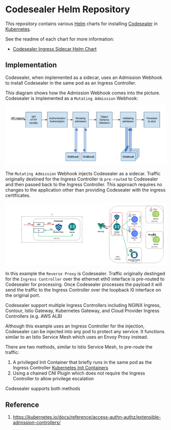 # Codesealer Helm Repository

This repository contains various [Helm](https://helm.sh) charts for installing
[Codesealer](https://codesealer.com) in [Kubernetes](https://kubernetes.io).

See the readme of each chart for more information:
* [Codesealer Ingress Sidecar Helm Chart](/charts/codesealer/README.md)

## Implementation

Codesealer, when implemented as a sidecar, uses an Admission Webhook to install Codesealer
in the same pod as an Ingress Controller.  

This diagram shows how the Admission Webhook comes into the picture.  Codesealer is implemented
as a `Mutating Admission` Webhook:

![admission webhook flow](./img/webhook.png)

The `Mutating Admission` Webhook injects Codesealer as a sidecar. Traffic originally destined for the 
Ingress Controller is `pre-routed` to Codesealer and then passed back to the Ingress Controller.  This 
approach requires no changes to the application other than providing Codesealer with the ingress 
certificates.

![sidecar proxy](./img/sidecar-proxy.png)

In this example the `Reverse Proxy` is Codesealer.  Traffic originally destinged for the `Ingress Controller` 
over the ethernet eth0 interface is pre-routed to Codesealer for processing. Once Codesealer processes the payload 
it will send the traffic to the Ingress Controller over the loopback l0 interface on the original port.

Codesealer support multiple Ingress Controllers including NGINX Ingress, Contour, Istio Gateway,
Kubernetes Gateway, and Cloud Provider Ingress Controllers (e.g. AWS ALB)

Although this example uses an Ingress Controller for the injection, Codesealer can be injected into any pod to protect
any service. It functions similar to an Istio Service Mesh which uses an Envoy Proxy instead.

There are two methods, similar to Istio Service Mesh, to pre-route the traffic:

1. A privileged Init Container that briefly runs in the same pod as the Ingress Controller [Kubernetes Init Containers](https://kubernetes.io/docs/concepts/workloads/pods/init-containers/)
2. Using a chained CNI Plugin which does not require the Ingress Controller to allow privilege escalation

Codesealer supports both methods

## Reference
1. https://kubernetes.io/docs/reference/access-authn-authz/extensible-admission-controllers/
